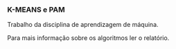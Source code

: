 ### K-MEANS e PAM

Trabalho da disciplina de aprendizagem de máquina.


Para mais informação sobre os algoritmos ler o relatório.
